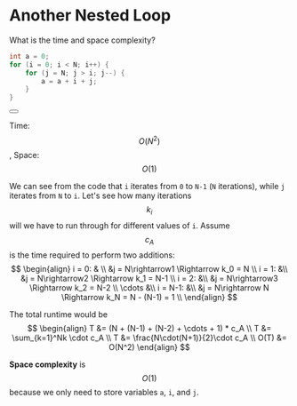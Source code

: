 # Another Nested Loop

What is the time and space complexity?

```C++
int a = 0;
for (i = 0; i < N; i++) {
    for (j = N; j > i; j--) {
        a = a + i + j;
    }
}
```

<button class="section" target="solution" show="Show solution" hide="Hide solution"></button>

<!--sec data-title="Solution" data-id="solution" data-show=false ces-->
Time: $$O(N^2)$$, Space: $$O(1)$$

We can see from the code that `i` iterates from `0` to `N-1` (`N` iterations), while `j` iterates from `N` to `i`. Let's see how many iterations $$k_i$$ will we have to run through for different values of `i`. Assume $$c_A$$ is the time required to perform two additions:
$$
\begin{align}
i = 0: & \\
&j = N\rightarrow1 \Rightarrow k_0 = N \\
i = 1: &\\
&j = N\rightarrow2 \Rightarrow k_1 = N-1 \\
i = 2: &\\
&j = N\rightarrow3 \Rightarrow k_2 = N-2 \\
\cdots &\\
i = N-1: &\\
&j = N\rightarrow N \Rightarrow k_N = N - (N-1) = 1 \\
\end{align}
$$

The total runtime would be 
$$
\begin{align}
T &= (N + (N-1) + (N-2) + \cdots + 1) * c_A \\
T &= \sum_{k=1}^Nk \cdot c_A \\
T &= \frac{N\cdot(N+1)}{2}\cdot c_A \\
O(T) &= O(N^2)
\end{align}
$$

**Space complexity** is $$O(1)$$ because we only need to store variables `a`, `i`, and `j`.
<!--endsec-->